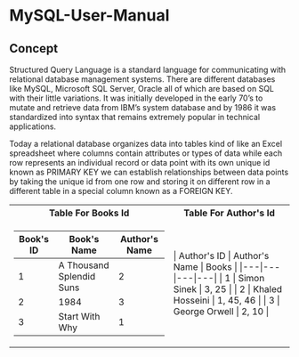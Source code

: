 # MySQL-User-Manual
## Concept 
Structured Query Language is a standard language for communicating with relational 
database management systems. There are different databases like MySQL, Microsoft SQL 
Server, Oracle all of which are based on SQL with their little variations. It was 
initially developed in the early 70’s to mutate and retrieve data from IBM’s system 
database and by 1986 it was standardized into syntax that remains extremely popular 
in technical applications. 

Today a relational database organizes data into tables kind of like an Excel spreadsheet 
where columns contain attributes or types of data while each row represents an 
individual record or data point with its own unique id known as PRIMARY KEY we 
can establish relationships between data points by taking the unique id from one row 
and storing it on different row in a different table in a special column known as a 
FOREIGN KEY.

<table>
<tr><th> Table For Books Id </th><th> Table For Author's Id </th></tr>
<tr><td>

| Book's ID | Book's Name | Author's Name |
|---|---|---|
| 1 | A Thousand Splendid Suns | 2 |
| 2 | 1984 | 3 |
| 3 | Start With Why | 1 |

</td><td>

| Author's ID | Author's Name | Books |
|---|---|---|---|
| 1 | Simon Sinek | 3, 25 |
| 2 | Khaled Hosseini | 1, 45, 46 |
| 3 | George Orwell | 2, 10 |

</td></tr>
</table>
 
 